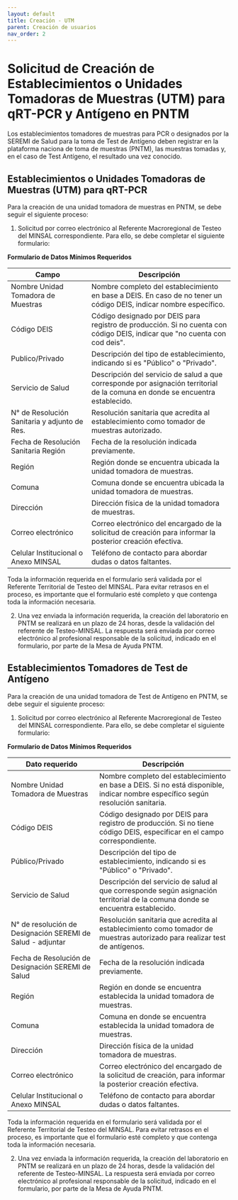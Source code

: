 ```yaml
---
layout: default
title: Creación - UTM
parent: Creación de usuarios
nav_order: 2
---
```


# Solicitud de Creación de Establecimientos o Unidades Tomadoras de Muestras (UTM) para qRT-PCR y Antígeno en PNTM

Los establecimientos tomadores de muestras para PCR o designados por la SEREMI de Salud para la toma de Test de Antígeno deben registrar en la plataforma naciona de toma de muestras (PNTM), las muestras tomadas y, en el caso de Test Antígeno, el resultado una vez conocido.

## Establecimientos o Unidades Tomadoras de Muestras (UTM) para qRT-PCR

Para la creación de una unidad tomadora de muestras en PNTM, se debe seguir el siguiente proceso:

1. Solicitud por correo electrónico al Referente Macroregional de Testeo del MINSAL correspondiente. Para ello, se debe completar el siguiente formulario:

**Formulario de Datos Mínimos Requeridos**

| Campo                                                                   | Descripción                                                                                                                    |
|-------------------------------------------------------------------------|--------------------------------------------------------------------------------------------------------------------------------|
| Nombre Unidad Tomadora de Muestras                                      | Nombre completo del establecimiento en base a DEIS. En caso de no tener un código DEIS, indicar nombre específico.             |
| Código DEIS                                                             | Código designado por DEIS para registro de producción. Si no cuenta con código DEIS, indicar que "no cuenta con cod deis".     |
| Publico/Privado                                                         | Descripción del tipo de establecimiento, indicando si es "Público" o "Privado".                                                |
| Servicio de Salud                                                       | Descripción del servicio de salud a que corresponde por asignación territorial de la comuna en donde se encuentra establecido. |
| N° de Resolución Sanitaria y adjunto de Res.                            | Resolución sanitaria que acredita al establecimiento como tomador de muestras autorizado.                                      |
| Fecha de Resolución Sanitaria Región                                    | Fecha de la resolución indicada previamente.                                                                                   |
| Región  | Región donde se encuentra ubicada la unidad tomadora de muestras.                                                              |
| Comuna  | Comuna donde se encuentra ubicada la unidad tomadora de muestras.                                                              |
| Dirección                                                               | Dirección física de la unidad tomadora de muestras.                                                                            |
| Correo electrónico                                                      | Correo electrónico del encargado de la solicitud de creación para informar la posterior creación efectiva.                     |
| Celular Institucional o Anexo MINSAL                                    | Teléfono de contacto para abordar dudas o datos faltantes.                                                                     |

Toda la información requerida en el formulario será validada por el Referente Territorial de Testeo del MINSAL. Para evitar retrasos en el proceso, es importante que el formulario esté completo y que contenga toda la información necesaria.

2. Una vez enviada la información requerida, la creación del laboratorio en PNTM se realizará en un plazo de 24 horas, desde la validación del referente de Testeo-MINSAL. La respuesta será enviada por correo electrónico al profesional responsable de la solicitud, indicado en el formulario, por parte de la Mesa de Ayuda PNTM.

## Establecimientos Tomadores de Test de Antígeno

Para la creación de una unidad tomadora de Test de Antígeno en PNTM, se debe seguir el siguiente proceso:

1. Solicitud por correo electrónico al Referente Macroregional de Testeo del MINSAL correspondiente. Para ello, se debe completar el siguiente formulario:

**Formulario de Datos Mínimos Requeridos**


| Dato requerido                                             | Descripción                                                                                                                      |
|------------------------------------------------------------|----------------------------------------------------------------------------------------------------------------------------------|
| Nombre Unidad Tomadora de Muestras                         | Nombre completo del establecimiento en base a DEIS. Si no está disponible, indicar nombre específico según resolución sanitaria. |
| Código DEIS                                                | Código designado por DEIS para registro de producción. Si no tiene código DEIS, especificar en el campo correspondiente.         |
| Público/Privado                                            | Descripción del tipo de establecimiento, indicando si es "Público" o "Privado".                                                  |
| Servicio de Salud                                          | Descripción del servicio de salud al que corresponde según asignación territorial de la comuna donde se encuentra establecido.   |
| N° de resolución de Designación SEREMI de Salud - adjuntar | Resolución sanitaria que acredita al establecimiento como tomador de muestras autorizado para realizar test de antígenos.        |
| Fecha de Resolución de Designación SEREMI de Salud         | Fecha de la resolución indicada previamente.                                                                                     |
| Región                                                     | Región en donde se encuentra establecida la unidad tomadora de muestras.                                                         |
| Comuna                                                     | Comuna en donde se encuentra establecida la unidad tomadora de muestras.                                                         |
| Dirección                                                  | Dirección física de la unidad tomadora de muestras.                                                                              |
| Correo electrónico                                         | Correo electrónico del encargado de la solicitud de creación, para informar la posterior creación efectiva.                      |
| Celular Institucional o Anexo MINSAL                       | Teléfono de contacto para abordar dudas o datos faltantes.                                                                       |

Toda la información requerida en el formulario será validada por el Referente Territorial de Testeo del MINSAL. Para evitar retrasos en el proceso, es importante que el formulario esté completo y que contenga toda la información necesaria.

2. Una vez enviada la información requerida, la creación del laboratorio en PNTM se realizará en un plazo de 24 horas, desde la validación del referente de Testeo-MINSAL. La respuesta será enviada por correo electrónico al profesional responsable de la solicitud, indicado en el formulario, por parte de la Mesa de Ayuda PNTM.